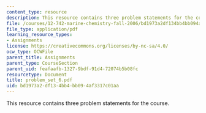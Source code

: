 ```yaml
---
content_type: resource
description: This resource contains three problem statements for the course.
file: /courses/12-742-marine-chemistry-fall-2006/bd1973a2df134bb4bb094af3317c01aa_problem_set_6.pdf
file_type: application/pdf
learning_resource_types:
- Assignments
license: https://creativecommons.org/licenses/by-nc-sa/4.0/
ocw_type: OCWFile
parent_title: Assignments
parent_type: CourseSection
parent_uid: feafaafb-1327-9bdf-91d4-72074b5b08fc
resourcetype: Document
title: problem_set_6.pdf
uid: bd1973a2-df13-4bb4-bb09-4af3317c01aa
---
```

This resource contains three problem statements for the course.